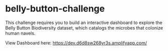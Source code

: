 # belly-button-challenge
This challenge requires you to build an interactive dashboard to explore the Belly Button Biodiversity dataset, which catalogs the microbes that colonize human navels.


View Dashboard here: https://dev.d6d8sw268yr3s.amplifyapp.com/
